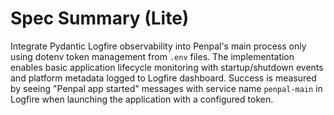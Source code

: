# Spec Summary (Lite)

Integrate Pydantic Logfire observability into Penpal's main process only using dotenv token management from `.env` files. The implementation enables basic application lifecycle monitoring with startup/shutdown events and platform metadata logged to Logfire dashboard. Success is measured by seeing "Penpal app started" messages with service name `penpal-main` in Logfire when launching the application with a configured token.